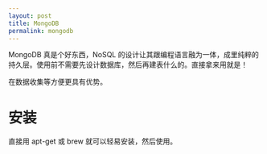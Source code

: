 ```yaml
---
layout: post
title: MongoDB
permalink: mongodb
---
```


MongoDB 真是个好东西，NoSQL 的设计让其跟编程语言融为一体，成里纯粹的持久层。使用前不需要先设计数据库，然后再建表什么的。直接拿来用就是！

在数据收集等方便更具有优势。


# 安装
直接用 apt-get 或 brew 就可以轻易安装，然后使用。
